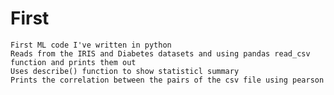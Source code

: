 # First
    First ML code I've written in python
    Reads from the IRIS and Diabetes datasets and using pandas read_csv function and prints them out
    Uses describe() function to show statisticl summary
    Prints the correlation between the pairs of the csv file using pearson
